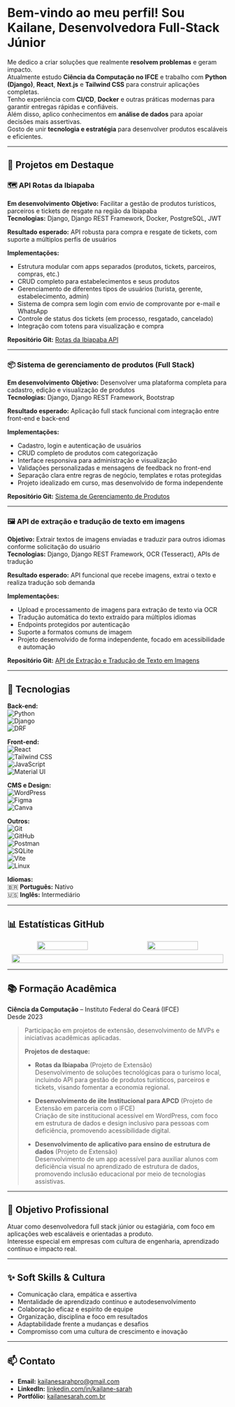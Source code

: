 # Bem-vindo ao meu perfil! Sou Kailane, Desenvolvedora Full-Stack Júnior  

Me dedico a criar soluções que realmente **resolvem problemas** e geram impacto.  
Atualmente estudo **Ciência da Computação no IFCE** e trabalho com **Python (Django)**, **React**, **Next.js** e **Tailwind CSS** para construir aplicações completas.  
Tenho experiência com **CI/CD**, **Docker** e outras práticas modernas para garantir entregas rápidas e confiáveis.  
Além disso, aplico conhecimentos em **análise de dados** para apoiar decisões mais assertivas.  
Gosto de unir **tecnologia e estratégia** para desenvolver produtos escaláveis e eficientes.

---

## 🚀 Projetos em Destaque

### 🗺️ API Rotas da Ibiapaba  
**Em desenvolvimento**
**Objetivo:** Facilitar a gestão de produtos turísticos, parceiros e tickets de resgate na região da Ibiapaba  
**Tecnologias:** Django, Django REST Framework, Docker, PostgreSQL, JWT

**Resultado esperado:** API robusta para compra e resgate de tickets, com suporte a múltiplos perfis de usuários  

**Implementações:**  
- Estrutura modular com apps separados (produtos, tickets, parceiros, compras, etc.)  
- CRUD completo para estabelecimentos e seus produtos  
- Gerenciamento de diferentes tipos de usuários (turista, gerente, estabelecimento, admin)  
- Sistema de compra sem login com envio de comprovante por e-mail e WhatsApp  
- Controle de status dos tickets (em processo, resgatado, cancelado)  
- Integração com totens para visualização e compra  

**Repositório Git:** [Rotas da Ibiapaba API](https://github.com/kailanesarah/rotas-da-ibiapaba-api)

---

### 📦 Sistema de gerenciamento de produtos (Full Stack)  
**Em desenvolvimento**
**Objetivo:** Desenvolver uma plataforma completa para cadastro, edição e visualização de produtos  
**Tecnologias:** Django, Django REST Framework, Bootstrap

**Resultado esperado:** Aplicação full stack funcional com integração entre front-end e back-end  

**Implementações:**  
- Cadastro, login e autenticação de usuários  
- CRUD completo de produtos com categorização  
- Interface responsiva para administração e visualização  
- Validações personalizadas e mensagens de feedback no front-end  
- Separação clara entre regras de negócio, templates e rotas protegidas  
- Projeto idealizado em curso, mas desenvolvido de forma independente  

**Repositório Git:** [Sistema de Gerenciamento de Produtos](https://github.com/kailanesarah/product_management_system)


---
### 🖼️ API de extração e tradução de texto em imagens  
**Objetivo:** Extrair textos de imagens enviadas e traduzir para outros idiomas conforme solicitação do usuário  
**Tecnologias:** Django, Django REST Framework, OCR (Tesseract), APIs de tradução  

**Resultado esperado:** API funcional que recebe imagens, extrai o texto e realiza tradução sob demanda  

**Implementações:**  
- Upload e processamento de imagens para extração de texto via OCR  
- Tradução automática do texto extraído para múltiplos idiomas  
- Endpoints protegidos por autenticação  
- Suporte a formatos comuns de imagem  
- Projeto desenvolvido de forma independente, focado em acessibilidade e automação
  
**Repositório Git:** [API de Extração e Tradução de Texto em Imagens](https://github.com/kailanesarah/image-text-extraction-API-DRF)

---

## 🧠 Tecnologias
**Back-end:**  
![Python](https://img.shields.io/badge/Python-3776AB?style=for-the-badge&logo=python&logoColor=white)  
![Django](https://img.shields.io/badge/Django-092E20?style=for-the-badge&logo=django&logoColor=white)  
![DRF](https://img.shields.io/badge/Django%20REST-ff1709?style=for-the-badge&logo=django&logoColor=white)  

**Front-end:**  
![React](https://img.shields.io/badge/React-20232A?style=for-the-badge&logo=react&logoColor=61DAFB)  
![Tailwind CSS](https://img.shields.io/badge/Tailwind_CSS-38B2AC?style=for-the-badge&logo=tailwind-css&logoColor=white)  
![JavaScript](https://img.shields.io/badge/JavaScript-F7DF1E?style=for-the-badge&logo=javascript&logoColor=black)  
![Material UI](https://img.shields.io/badge/Material--UI-0081CB?style=for-the-badge&logo=mui&logoColor=white)  

**CMS e Design:**  
![WordPress](https://img.shields.io/badge/WordPress-21759B?style=for-the-badge&logo=wordpress&logoColor=white)  
![Figma](https://img.shields.io/badge/Figma-F24E1E?style=for-the-badge&logo=figma&logoColor=white)  
![Canva](https://img.shields.io/badge/Canva-00C4CC?style=for-the-badge&logo=canva&logoColor=white)  

**Outros:**  
![Git](https://img.shields.io/badge/Git-F05032?style=for-the-badge&logo=git&logoColor=white)  
![GitHub](https://img.shields.io/badge/GitHub-181717?style=for-the-badge&logo=github&logoColor=white)  
![Postman](https://img.shields.io/badge/Postman-FF6C37?style=for-the-badge&logo=postman&logoColor=white)  
![SQLite](https://img.shields.io/badge/SQLite-003B57?style=for-the-badge&logo=sqlite&logoColor=white)  
![Vite](https://img.shields.io/badge/Vite-646CFF?style=for-the-badge&logo=vite&logoColor=white)  
![Linux](https://img.shields.io/badge/Linux-FCC624?style=for-the-badge&logo=linux&logoColor=black)  

**Idiomas:**  
🇧🇷 **Português:** Nativo  
🇺🇸 **Inglês:** Intermediário

---

## 📊 Estatísticas GitHub

<div align="center" style="display: flex; flex-wrap: wrap; justify-content: center; gap: 10px;">

  <!-- Top Langs -->
  <img src="https://github-readme-stats.vercel.app/api/top-langs/?username=kailanesarah&layout=compact&langs_count=6&theme=dracula" width="48%" />

  <!-- Streak -->
  <img src="https://streak-stats.demolab.com/?user=kailanesarah&theme=dracula" width="48%" />

  <!-- Trophies -->
  <img src="https://github-profile-trophy.vercel.app/?username=kailanesarah&theme=dracula&no-bg=true&margin-w=10&margin-h=10&row=1&column=6" width="98%" />

</div>

---

## 📚 Formação Acadêmica

**Ciência da Computação** – Instituto Federal do Ceará (IFCE)  
Desde 2023  
> Participação em projetos de extensão, desenvolvimento de MVPs e iniciativas acadêmicas aplicadas.  
>  
> **Projetos de destaque:**
> 
> - **Rotas da Ibiapaba** (Projeto de Extensão)  
> Desenvolvimento de soluções tecnológicas para o turismo local, incluindo API para gestão de produtos turísticos, parceiros e tickets, visando fomentar a economia regional.
> 
> - **Desenvolvimento de iite Institucional para APCD** (Projeto de Extensão em parceria com o IFCE)  
> Criação de site institucional acessível em WordPress, com foco em estrutura de dados e design inclusivo para pessoas com deficiência, promovendo acessibilidade digital.
> 
> - **Desenvolvimento de aplicativo para ensino de estrutura de dados** (Projeto de Extensão)  
> Desenvolvimento de um app acessível para auxiliar alunos com deficiência visual no aprendizado de estrutura de dados, promovendo inclusão educacional por meio de tecnologias assistivas.


---

## 🎯 Objetivo Profissional

Atuar como desenvolvedora full stack júnior ou estagiária, com foco em aplicações web escaláveis e orientadas a produto.  
Interesse especial em empresas com cultura de engenharia, aprendizado contínuo e impacto real.

---

## ✨ Soft Skills & Cultura

- Comunicação clara, empática e assertiva  
- Mentalidade de aprendizado contínuo e autodesenvolvimento  
- Colaboração eficaz e espírito de equipe  
- Organização, disciplina e foco em resultados  
- Adaptabilidade frente a mudanças e desafios  
- Compromisso com uma cultura de crescimento e inovação  

---

## 📫 Contato

- **Email:** kailanesarahpro@gmail.com  
- **LinkedIn:** [linkedin.com/in/kailane-sarah](https://www.linkedin.com/in/kailane-sarah/)  
- **Portfólio:** [kailanesarah.com.br](https://kailane-sarah-portfolio-omega-pearl.vercel.app/)

